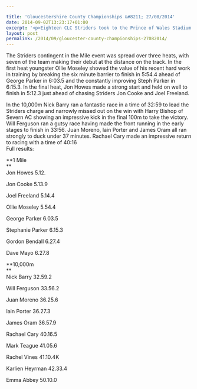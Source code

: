 ```yaml
---

title: 'Gloucestershire County Championships &#8211; 27/08/2014'
date: 2014-09-02T13:23:17+01:00
excerpt: '<p>Eighteen CLC Striders took to the Prince of Wales Stadium track to compete in the Mile and 10,000m events in Part 3 of the Gloucestershire County Championships.</p>'
layout: post
permalink: /2014/09/gloucester-county-championships-27082014/
---
```

The Striders contingent in the Mile event was spread over three heats, with seven of the team making their debut at the distance on the track. In the first heat youngster Ollie Moseley showed the value of his recent hard work in training by breaking the six minute barrier to finish in 5:54.4 ahead of George Parker in 6:03.5 and the constantly improving Steph Parker in 6:15.3. In the final heat, Jon Howes made a strong start and held on well to finish in 5:12.3 just ahead of chasing Striders Jon Cooke and Joel Freeland.

In the 10,000m Nick Barry ran a fantastic race in a time of 32:59 to lead the Striders charge and narrowly missed out on the win with Harry Bishop of Severn AC showing an impressive kick in the final 100m to take the victory. Will Ferguson ran a gutsy race having made the front running in the early stages to finish in 33:56. Juan Moreno, Iain Porter and James Oram all ran strongly to duck under 37 minutes. Rachael Cary made an impressive return to racing with a time of 40:16  
Full results:

**1 Mile  
**  
Jon Howes 5.12.

Jon Cooke 5.13.9

Joel Freeland 5.14.4

Ollie Moseley 5.54.4

George Parker 6.03.5

Stephanie Parker 6.15.3

Gordon Bendall 6.27.4

Dave Mayo 6.27.8

**10,000m  
**  
Nick Barry 32.59.2

Will Ferguson 33.56.2

Juan Moreno 36.25.6

Iain Porter 36.27.3

James Oram 36.57.9

Rachael Cary 40.16.5

Mark Teague 41.05.6

Rachel Vines 41.10.4K

Karlien Heyrman 42.33.4

Emma Abbey 50.10.0</p>